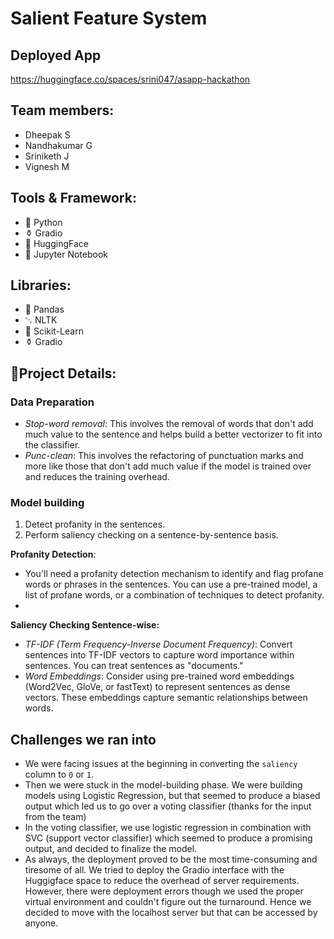# Salient Feature System

## Deployed App
https://huggingface.co/spaces/srini047/asapp-hackathon

## Team members:
- Dheepak S
- Nandhakumar G
- Sriniketh J
- Vignesh M

## Tools & Framework:
- 🐍 Python
- ⚱️ Gradio
- 🤗 HuggingFace
- 🔸 Jupyter Notebook

## Libraries:
- 🐼 Pandas
- ␂ NLTK
- 🩵 Scikit-Learn
- ⚱️ Gradio

## 🎯Project Details:

### Data Preparation
- *Stop-word removal*: This involves the removal of words that don't add much value to the sentence and helps build a better vectorizer to fit into the classifier.
- *Punc-clean*: This involves the refactoring of punctuation marks and more like those that don't add much value if the model is trained over and reduces the training overhead.

### Model building
1. Detect profanity in the sentences.
2. Perform saliency checking on a sentence-by-sentence basis.

**Profanity Detection**: 
- You'll need a profanity detection mechanism to identify and flag profane words or phrases in the sentences. You can use a pre-trained model, a list of profane words, or a combination of techniques to detect profanity.
- 

**Saliency Checking Sentence-wise:**

- *TF-IDF (Term Frequency-Inverse Document Frequency)*: Convert sentences into TF-IDF vectors to capture word importance within sentences. You can treat sentences as "documents."
- *Word Embeddings*: Consider using pre-trained word embeddings (Word2Vec, GloVe, or fastText) to represent sentences as dense vectors. These embeddings capture semantic relationships between words.

## Challenges we ran into
- We were facing issues at the beginning in converting the `saliency` column to `0` or `1`.
- Then we were stuck in the model-building phase. We were building models using Logistic Regression, but that seemed to produce a biased output which led us to go over a voting classifier (thanks for the input from the team)
- In the voting classifier, we use logistic regression in combination with SVC (support vector classifier) which seemed to produce a promising output, and decided to finalize the model.
- As always, the deployment proved to be the most time-consuming and tiresome of all. We tried to deploy the Gradio interface with the Huggigface space to reduce the overhead of server requirements. However, there were deployment errors though we used the proper virtual environment and couldn't figure out the turnaround. Hence we decided to move with the localhost server but that can be accessed by anyone.

